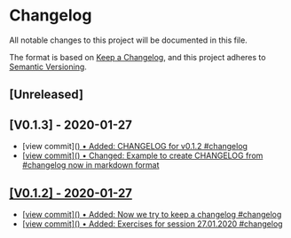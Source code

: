 # Changelog

All notable changes to this project will be documented in this file.

The format is based on [Keep a Changelog](https://keepachangelog.com/en/1.0.0/),
and this project adheres to [Semantic Versioning](https://semver.org/spec/v2.0.0.html).

## [Unreleased]

## [V0.1.3] - 2020-01-27
- [view commit](<a href="http://github.com/<username>/<project>/commit/069ac8af121b456b70fc9296de900209a5b21ecb">) &bull; Added: CHANGELOG for v0.1.2 #changelog
- [view commit](<a href="http://github.com/<username>/<project>/commit/555a1d09892dbd6faf365eec8178e92b251d5401">) &bull; Changed: Example to create CHANGELOG from #changelog now in markdown format

## [V0.1.2] - 2020-01-27
- [view commit](<a href="http://github.com/<username>/<project>/commit/c2fa84d872b17d8e097f1301c6ff40fbbe9bc5bd">) &bull; Added: Now we try to keep a changelog #changelog
- [view commit](<a href="http://github.com/<username>/<project>/commit/aedb3bb27882e4d71e9e897ec21f0028458a8159">) &bull; Added: Exercises for session 27.01.2020 #changelog

